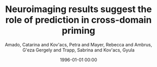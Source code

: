 ---
layout: post
title: Neuroimaging results suggest the role of prediction in cross-domain priming

date: 1996-01-01 00:00
author: Amado, Catarina and Kov\'acs, Petra and Mayer, Rebecca and Ambrus, G\'eza Gergely and Trapp, Sabrina and Kov\'acs, Gyula
journal: Scientific Reports

link: https://doi.org/10.1038/s41598-018-28696-0

year: 2018
---